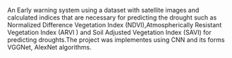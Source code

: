 An Early warning system using a dataset with satellite images and calculated indices that are necessary for predicting the drought such as Normalized Difference Vegetation Index (NDVI),Atmospherically Resistant Vegetation Index (ARVI ) and Soil Adjusted Vegetation Index (SAVI) for predicting droughts.The project was implementes using CNN and its forms VGGNet, AlexNet algorithms.
